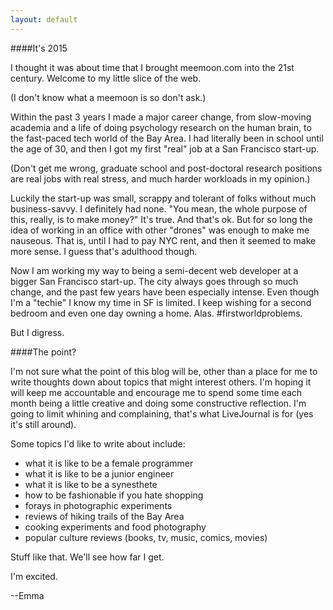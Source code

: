 ```yaml
---
layout: default
---
```


####It\'s 2015

I thought it was about time that I brought meemoon.com into the 21st century. Welcome to my little slice of the web.

(I don't know what a meemoon is so don't ask.)

Within the past 3 years I made a major career change, from slow-moving academia and a life of doing psychology research on the human brain, to the fast-paced tech world of the Bay Area. I had literally been in school until the age of 30, and then I got my first "real" job at a San Francisco start-up. 

(Don't get me wrong, graduate school and post-doctoral research positions are real jobs with real stress, and much harder workloads in my opinion.) 

Luckily the start-up was small, scrappy and tolerant of folks without much business-savvy. I definitely had none. "You mean, the whole purpose of this, really, is to make money?" It's true. And that's ok. But for so long the idea of working in an office with other "drones" was enough to make me nauseous. That is, until I had to pay NYC rent, and then it seemed to make more sense. I guess that's adulthood though.

Now I am working my way to being a semi-decent web developer at a bigger San Francisco start-up. The city always goes through so much change, and the past few years have been especially intense. Even though I'm a "techie" I know my time in SF is limited. I keep wishing for a second bedroom and even one day owning a home. Alas. #firstworldproblems.

But I digress.

####The point?

I'm not sure what the point of this blog will be, other than a place for me to write thoughts down about topics that might interest others. I'm hoping it will keep me accountable and encourage me to spend some time each month being a little creative and doing some constructive reflection. I'm going to limit whining and complaining, that's what LiveJournal is for (yes it's still around).

Some topics I'd like to write about include:

- what it is like to be a female programmer
- what it is like to be a junior engineer
- what it is like to be a synesthete
- how to be fashionable if you hate shopping
- forays in photographic experiments
- reviews of hiking trails of the Bay Area
- cooking experiments and food photography
- popular culture reviews (books, tv, music, comics, movies)

Stuff like that. We'll see how far I get.

I'm excited.

--Emma
